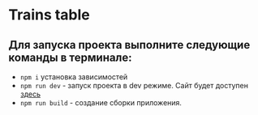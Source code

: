 # Trains table 

## Для запуска проекта выполните следующие команды в терминале:

- `npm i` установка зависимостей
- `npm run dev` - запуск проекта в dev режиме. Сайт будет доступен [здесь]( http://localhost:5173/
  )
- `npm run build` - создание сборки приложения.